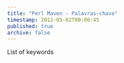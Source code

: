 ```yaml
---
title: "Perl Maven - Palavras-chave"
timestamp: 2012-05-02T00:00:45
published: true
archive: false
---
```


List of keywords
